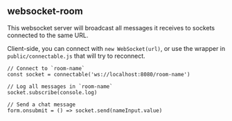 websocket-room
---

This websocket server will broadcast all messages it receives to sockets connected to the same URL.

Client-side, you can connect with `new WebSocket(url)`, or use the wrapper in `public/connectable.js` that will try to reconnect.

```
// Connect to `room-name`
const socket = connectable('ws://localhost:8080/room-name')

// Log all messages in `room-name`
socket.subscribe(console.log)

// Send a chat message
form.onsubmit = () => socket.send(nameInput.value)
```

